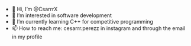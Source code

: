 - 👋 Hi, I’m @CsarrrX
- 👀 I’m interested in software development
- 🌱 I’m currently learning C++ for competitive programming
- 📫 How to reach me: cesarrr.perezz in instagram and through the email in my profile

<!---
CsarrrX/CsarrrX is a ✨ special ✨ repository because its `README.md` (this file) appears on your GitHub profile.
You can click the Preview link to take a look at your changes.
--->
